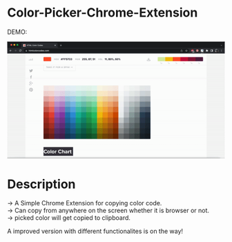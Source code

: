 # Color-Picker-Chrome-Extension

DEMO: 

<img src="https://github.com/aayushjha5/Color-Picker-Chrome-Extension-/blob/main/demo.gif"/>

# Description

-> A Simple Chrome Extension for copying color code.\
-> Can copy from anywhere on the screen whether it is browser or not.\
-> picked color will get copied to clipboard.

A improved version with different functionalites is on the way!


